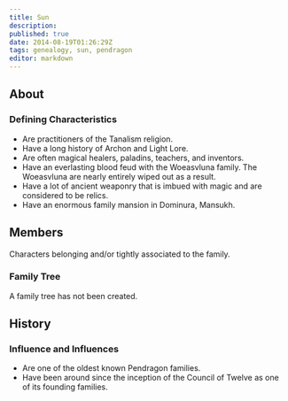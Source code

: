 ```yaml
---
title: Sun
description:
published: true
date: 2014-08-19T01:26:29Z
tags: genealogy, sun, pendragon
editor: markdown
---
```


## About

### Defining Characteristics

- Are practitioners of the Tanalism religion.
- Have a long history of Archon and Light Lore.
- Are often magical healers, paladins, teachers, and inventors.
- Have an everlasting blood feud with the Woeasvluna family. The Woeasvluna are nearly entirely wiped out as a result.
- Have a lot of ancient weaponry that is imbued with magic and are considered to be relics.
- Have an enormous family mansion in Dominura, Mansukh.

## Members

Characters belonging and/or tightly associated to the family.

### Family Tree

A family tree has not been created.

## History

### Influence and Influences

- Are one of the oldest known Pendragon families.
- Have been around since the inception of the Council of Twelve as one of its founding families.
